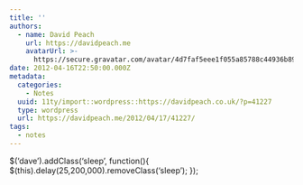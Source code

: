 ```yaml
---
title: ''
authors:
  - name: David Peach
    url: https://davidpeach.me
    avatarUrl: >-
      https://secure.gravatar.com/avatar/4d7faf5eee1f055a85788c44936b8995eaab6dfb004e7854ec747ccb272e91ee?s=96&d=mm&r=g
date: 2012-04-16T22:50:00.000Z
metadata:
  categories:
    - Notes
  uuid: 11ty/import::wordpress::https://davidpeach.co.uk/?p=41227
  type: wordpress
  url: https://davidpeach.me/2012/04/17/41227/
tags:
  - notes
---
```

$(‘dave’).addClass(‘sleep’, function(){ $(this).delay(25,200,000).removeClass(‘sleep’); });